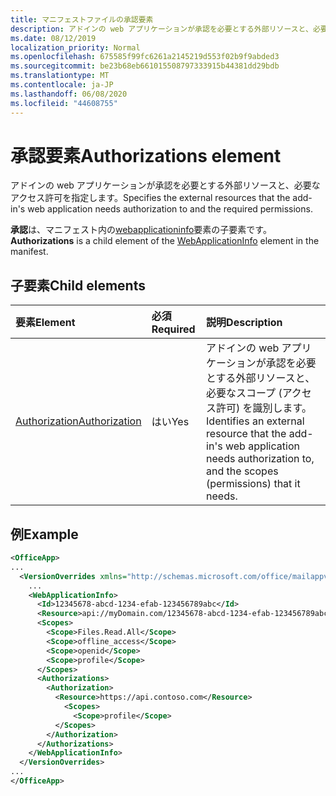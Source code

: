 ```yaml
---
title: マニフェストファイルの承認要素
description: アドインの web アプリケーションが承認を必要とする外部リソースと、必要なアクセス許可を指定します。
ms.date: 08/12/2019
localization_priority: Normal
ms.openlocfilehash: 675585f99fc6261a2145219d553f02b9f9abded3
ms.sourcegitcommit: be23b68eb661015508797333915b44381dd29bdb
ms.translationtype: MT
ms.contentlocale: ja-JP
ms.lasthandoff: 06/08/2020
ms.locfileid: "44608755"
---
```

# <a name="authorizations-element"></a><span data-ttu-id="db8a0-103">承認要素</span><span class="sxs-lookup"><span data-stu-id="db8a0-103">Authorizations element</span></span>

<span data-ttu-id="db8a0-104">アドインの web アプリケーションが承認を必要とする外部リソースと、必要なアクセス許可を指定します。</span><span class="sxs-lookup"><span data-stu-id="db8a0-104">Specifies the external resources that the add-in's web application needs authorization to and the required permissions.</span></span>

<span data-ttu-id="db8a0-105">**承認**は、マニフェスト内の[webapplicationinfo](webapplicationinfo.md)要素の子要素です。</span><span class="sxs-lookup"><span data-stu-id="db8a0-105">**Authorizations** is a child element of the [WebApplicationInfo](webapplicationinfo.md) element in the manifest.</span></span>

## <a name="child-elements"></a><span data-ttu-id="db8a0-106">子要素</span><span class="sxs-lookup"><span data-stu-id="db8a0-106">Child elements</span></span>

|  <span data-ttu-id="db8a0-107">要素</span><span class="sxs-lookup"><span data-stu-id="db8a0-107">Element</span></span> |  <span data-ttu-id="db8a0-108">必須</span><span class="sxs-lookup"><span data-stu-id="db8a0-108">Required</span></span>  |  <span data-ttu-id="db8a0-109">説明</span><span class="sxs-lookup"><span data-stu-id="db8a0-109">Description</span></span>  |
|:-----|:-----|:-----|
|  [<span data-ttu-id="db8a0-110">Authorization</span><span class="sxs-lookup"><span data-stu-id="db8a0-110">Authorization</span></span>](authorization.md)                |  <span data-ttu-id="db8a0-111">はい</span><span class="sxs-lookup"><span data-stu-id="db8a0-111">Yes</span></span>     |   <span data-ttu-id="db8a0-112">アドインの web アプリケーションが承認を必要とする外部リソースと、必要なスコープ (アクセス許可) を識別します。</span><span class="sxs-lookup"><span data-stu-id="db8a0-112">Identifies an external resource that the add-in's web application needs authorization to, and the scopes (permissions) that it needs.</span></span> |

## <a name="example"></a><span data-ttu-id="db8a0-113">例</span><span class="sxs-lookup"><span data-stu-id="db8a0-113">Example</span></span>

```xml
<OfficeApp>
...
  <VersionOverrides xmlns="http://schemas.microsoft.com/office/mailappversionoverrides" xsi:type="VersionOverridesV1_0">
    ...
    <WebApplicationInfo>
      <Id>12345678-abcd-1234-efab-123456789abc</Id>
      <Resource>api://myDomain.com/12345678-abcd-1234-efab-123456789abc</Resource>
      <Scopes>
        <Scope>Files.Read.All</Scope>
        <Scope>offline_access</Scope>
        <Scope>openid</Scope>
        <Scope>profile</Scope>
      </Scopes>
      <Authorizations>
        <Authorization>
          <Resource>https://api.contoso.com</Resource>
            <Scopes>
              <Scope>profile</Scope>
          </Scopes>
        </Authorization>
      </Authorizations>
    </WebApplicationInfo>
  </VersionOverrides>
...
</OfficeApp>
```

